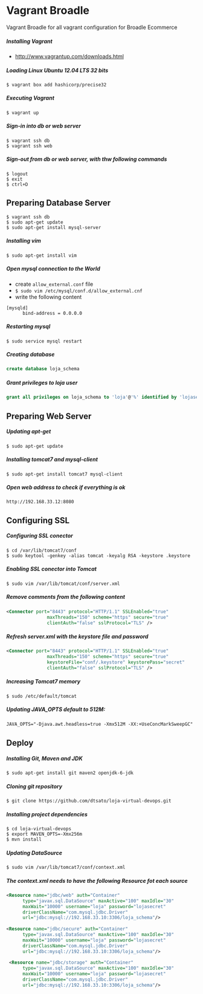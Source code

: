 # Vagrant Broadle
Vagrant Broadle for all vagrant configuration for Broadle Ecommerce


##### Installing Vagrant
* http://www.vagrantup.com/downloads.html

##### Loading Linux Ubuntu 12.04 LTS 32 bits
```
$ vagrant box add hashicorp/precise32
```

##### Executing Vagrant
``` 
$ vagrant up
```

##### Sign-in into db or web server
``` 
$ vagrant ssh db
$ vagrant ssh web
``` 

##### Sign-out from db or web server, with thw following commands
```
$ logout
$ exit
$ ctrl+D
```

Preparing Database Server
----------------------------------------
```
$ vagrant ssh db
$ sudo apt-get update
$ sudo apt-get install mysql-server
```

##### Installing vim
```
$ sudo apt-get install vim
```

##### Open mysql connection to the World 
* create `allow_external.conf` file
* `$ sudo vim /etc/mysql/conf.d/allow_external.cnf`
* write the following content

```
[mysqld]
      bind-address = 0.0.0.0
```

##### Restarting mysql
```
$ sudo service mysql restart
```

##### Creating database
```sql
create database loja_schema
```

##### Grant privileges to loja user
```sql
grant all privileges on loja_schema to 'loja'@'%' identified by 'lojasecret';
```

Preparing Web Server
--------------------

##### Updating apt-get
```
$ sudo apt-get update
```

##### Installing tomcat7 and mysql-client
```
$ sudo apt-get install tomcat7 mysql-client
```

##### Open web address to check if everything is ok
```
http://192.168.33.12:8080
```

Configuring SSL
--------------------

##### Configuring SSL conector
```
$ cd /var/lib/tomcat7/conf
$ sudo keytool -genkey -alias tomcat -keyalg RSA -keystore .keystore
```

##### Enabling SSL conector into Tomcat
```
$ sudo vim /var/lib/tomcat/conf/server.xml
```

##### Remove comments from the following content
```xml
<Connector port="8443" protocol="HTTP/1.1" SSLEnabled="true"
               maxThreads="150" scheme="https" secure="true"
               clientAuth="false" sslProtocol="TLS" />
```

##### Refresh server.xml with the keystore file and password
```xml
<Connector port="8443" protocol="HTTP/1.1" SSLEnabled="true"
               maxThreads="150" scheme="https" secure="true"
               keystoreFile="conf/.keystore" keystorePass="secret"
               clientAuth="false" sslProtocol="TLS" />
```

##### Increasing Tomcat7 memory
```
$ sudo /etc/default/tomcat
```

##### Updating JAVA_OPTS default to 512M:
```xml
JAVA_OPTS="-Djava.awt.headless=true -Xmx512M -XX:+UseConcMarkSweepGC"
```

Deploy
------

##### Installing Git, Maven and JDK
```
$ sudo apt-get install git maven2 openjdk-6-jdk
```

##### Cloning git repository
```
$ git clone https://github.com/dtsato/loja-virtual-devops.git
```

##### Installing project dependencies
```
$ cd loja-virtual-devops
$ export MAVEN_OPTS=-Xmx256m
$ mvn install
```

##### Updating DataSource 
```
$ sudo vim /var/lib/tomcat7/conf/context.xml
```

##### The context.xml needs to have the following Resource fot each source

```xml
<Resource name="jdbc/web" auth="Container"
      type="javax.sql.DataSource" maxActive="100" maxIdle="30"
      maxWait="10000" username="loja" password="lojasecret"
      driverClassName="com.mysql.jdbc.Driver"
      url="jdbc:mysql://192.168.33.10:3306/loja_schema"/>
      
<Resource name="jdbc/secure" auth="Container"
      type="javax.sql.DataSource" maxActive="100" maxIdle="30"
      maxWait="10000" username="loja" password="lojasecret"
      driverClassName="com.mysql.jdbc.Driver"
      url="jdbc:mysql://192.168.33.10:3306/loja_schema"/>
      
 <Resource name="jdbc/storage" auth="Container"
      type="javax.sql.DataSource" maxActive="100" maxIdle="30"
      maxWait="10000" username="loja" password="lojasecret"
      driverClassName="com.mysql.jdbc.Driver"
      url="jdbc:mysql://192.168.33.10:3306/loja_schema"/>      
```
